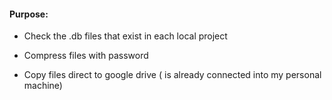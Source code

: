#### Purpose:

- Check the .db files that exist in each local project

- Compress files with password

- Copy files direct to google drive ( is already connected into my personal machine)